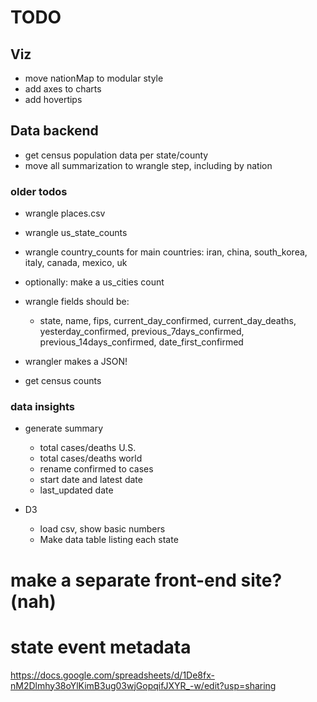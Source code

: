 
# TODO

## Viz


- move nationMap to modular style
- add axes to charts
- add hovertips

## Data backend

- get census population data per state/county
- move all summarization to wrangle step, including by nation


### older todos

- wrangle places.csv
- wrangle us_state_counts
- wrangle country_counts for main countries: iran, china, south_korea, italy, canada, mexico, uk
- optionally: make a us_cities count 
- wrangle fields should be:
    - state, name, fips, current_day_confirmed, current_day_deaths, yesterday_confirmed, previous_7days_confirmed, previous_14days_confirmed, date_first_confirmed

- wrangler makes a JSON!

- get census counts


### data insights

- generate summary
    - total cases/deaths U.S.
    - total cases/deaths world
    - rename confirmed to cases
    - start date and latest date
    - last_updated date

- D3
    - load csv, show basic numbers
    - Make data table listing each state


# make a separate front-end site? (nah)



# state event metadata

https://docs.google.com/spreadsheets/d/1De8fx-nM2Dlmhy38oYlKimB3ug03wjGopqifJXYR_-w/edit?usp=sharing
